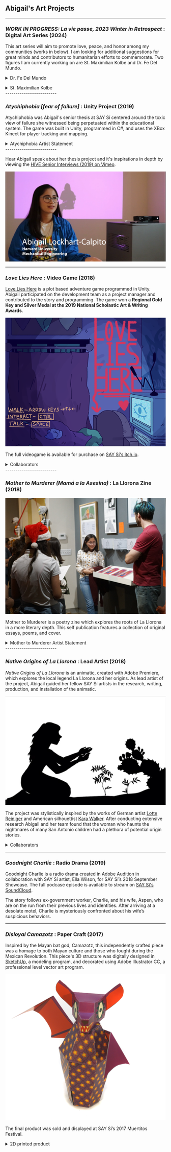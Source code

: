 ## Abigail's Art Projects
-------------------------

### *WORK IN PROGRESS: La vie passe, 2023 Winter in Retrospect* : Digital Art Series (2024)
This art series will aim to promote love, peace, and honor among my communities (works in below). I am looking for additional suggestions for great minds and contributors to humanitarian efforts to commemorate. Two figures I am currently working on are St. Maximilian Kolbe and Dr. Fe Del Mundo. 


<details><summary>Dr. Fe Del Mundo</summary></summary>
<p>
<p>
</p>	
Dr. Fe Del Mundo, a Filipina pediatrician who is known for her kindness and tremendous contributions to medical communities in Boston, MA at the Boston Children's Hospital, at Harvard Medical School, and in Quezon City at the Philippine Children's Medical Center- just to name a few. She is also the doctor that the Fe Del Mundo Medical Center is named after.
I learned more of Fe Del Mundo this past semester under the teaching of Lady Aileen Orsal during her Intro to Filipino language class at Harvard University. 

Scholars at the Countway Library, associated with the Harvard Center for the History of Medicine, the Medical School, and the Harvard T.H. Chan School of Public Health, have written and explored her involvements at Harvard. Read more about her history at Harvard here: https://lnkd.in/eCcq3KNR.
</p>
</details>
<p>
</p>
<details><summary>St. Maximilian Kolbe</summary>
<p>
<p>
</p>	
St. Maximilian Kolbe was a Polish Catholic priest who was martyred during World War II. He was well known for his theological writings and letters in his youth. In his later years, St. Maximilian Kolbe was outspoken against the Nazi regime. Subsequently, his writings led him to being arrested and he was martyred at Auschwitz concentration camp, in Oświęcim, Poland when he took the place of a fellow prisoner who had a wife and child. He is honored at by catholics internationally for his significant literary contributions to the Church and his bravery at the end of his life. 
I learned of him during my education at a Catholic School I attended middle through high school under the Archdiocese of San Antonio.
</p>
</details>
-------------------------



### *Atychiphobia [fear of failure]* : Unity Project (2019)

Atychiphobia was Abigail's senior thesis at SAY Sí centered around the toxic view of failure she witnessed being perpetuated within the educational system. The game was built in Unity, programmed in C#, and uses the XBox Kinect for player tracking and mapping.

<details><summary>Atychiphobia Artist Statement</summary>
<p>
<p>
</p>	
Atychiphobia [fear of failure] is based on the struggles I have experienced with the educational system. The expectations enforced by myself, my loved ones, and my community manifested themselves in intense dread in the face of failure or academic tribulations.
	The experience guides the player through thoughts and surreal imagery that embody emotions that feel bigger than the player themselves. Atychiphobia simulates brought about by crushing academic pressure. I hope that the application of these elements and digital environment in this piece will provoke the player and give them an abstract, empathetic look into the mind of a student in today’s educational system. 
	The fear of failure is something I see being perpetuated in today’s classrooms. I have grappled with the fear of failure throughout my academic career, not because of the subject matter of my learning but by the delivery and current structures of the educational system. The toxic mindsets are fed to the students of my generation.  By learning how to work and adapt to the current collegiate institution, I have managed to find my own path to success. Not all students, however, can tame the fear of failure enough to be able to find a future for themselves in academia. 
	
</p>
</details>
-------------------------

Hear Abigail speak about her thesis project and it's inspirations in depth by viewing the [HIVE Senior Interviews (2019) on Vimeo](https://vimeo.com/366819623).

![interview img](https://github.com/abical/abical.github.io/blob/master/p%20image/say%20si%20interview%20screencap.PNG?raw=true)

-------------------------

### *Love Lies Here* : Video Game (2018)

[Love Lies Here](https://say-si.itch.io/love-lies-here) is a plot based adventure game programmed in Unity. Abigail participated on the development team as a project manager and contributed to the story and programming. The game won a **Regional Gold Key and Silver Medal at the 2019 National Scholastic Art & Writing Awards**.

![Love Lies Here Thumbnail](https://github.com/abical/abical.github.io/blob/master/p%20image/love%20lies%20here%20menu.png?raw=true)

The full videogame is available for purchase on [SAY Sí's itch.io](https://say-si.itch.io/).

<details><summary>Collaborators</summary>
<p>
	
Created in collaboration with Lee Ortiz, Sebastian Alvalos, Alyssa Li Herevia, and Ferris Carrillo for SAY Sí’s HIVE New Media 2018 Summer Game Jam. 
	
</p>
</details>
-------------------------
<!---[Lee Ortiz](https://www.instagram.com/eeelbee/?hl=en)--->

### *Mother to Murderer (Mamá a la Asesina)* : La Llorona Zine (2018)

![mother to murderer presentation](https://github.com/abical/abical.github.io/blob/master/p%20image/presenting%20m2m%20resized.jpg?raw=true)

Mother to Murderer is a poetry zine which  explores the roots of La Llorona in a more literary depth. This self publication features a collection of original essays, poems, and cover.

<details><summary>Mother to Murderer Artist Statement</summary>
<p> <br>


In many global cultures, weeping women serve as cautionary legends. Our local weeping legend, La Llorona, like the region of Texas itself, has witnessed the reign of many powers. Amongst the tides of cultural change that have spanned centuries, several homogenous tales have melded together to form the frightening woman we know today. My zine explores the elusive past of La Llorona, a woman who incites fear in the hearts of children, through poetry and a collection of short essays. 
<br>
To capture the possible origins of La Llorona respectfully, I compiled from past projects and current examinations from articles and interviews with locals and historians. Thanks to the joint efforts of myself and my peers, I came to express these findings through a combination of original artistic and historical literature. I wanted Mother to Murderer to gently lead its reader through the various faces that past cultures, such as the Coahuiltecan, Aztecs, and Spanish settlers, have attributed to La Llorona, and how those interpretations reflect the value of women and mothers during those eras of society. Whether it be the reverence of dead mothers or the condemnation of jealousy, La Llorona manifests the societal pondering of the border between life and death or sin and virtue. 
<p>
</p>
<img src= "https://github.com/abical/abical.github.io/blob/master/p%20image/mother%20to%20murderer%20on%20display2.JPG?raw=true">
<p>
</p>
<img src="https://github.com/abical/abical.github.io/blob/master/p%20image/mother%20to%20murderer%20cover.jpg?raw=true">

</p>
</details>
-------------------------

### *Native Origins of La Llorona* : Lead Artist (2018)

*Native Origins of La Llorona* is an animatic, created with Adobe Premiere, which explores the local legend La Llorona and her origins. As lead artist of the project, Abigail guided her fellow SAY Sí artists in the research, writing, production, and installation of the animatic. 

![native origin screen cap](https://github.com/abical/abical.github.io/blob/master/p%20image/native%20origins%20screen%20cap.png?raw=true)

The project was stylistically inspired by the works of German artist [Lotte Reiniger](https://en.wikipedia.org/wiki/Lotte_Reiniger) and American silhouettist [Kara Walker](http://www.karawalkerstudio.com/). After conducting extensive research Abigail and her team found that the woman who haunts the nightmares of many San Antonio children had a plethora of potential origin stories. 

<details><summary>Collaborators</summary>
<p>
Created in collaboration with Nat Lopez Romero, Ava Keel, and Sarah Rodriguez for SAY Sí’s 2018 Story Seldom Told: Omitted Histories Gallery Installation.
</p>
</details>

-------------------------

### *Goodnight Charlie* : Radio Drama (2019)

Goodnight Charlie is a radio drama created in Adobe Audition in collaboration with SAY Sí artist, Ella Wilson, for SAY Sí’s 2018 September Showcase. The full podcase episode is available to stream on [SAY Sí's SoundCloud](https://soundcloud.com/user-430523344/good-night-charlie).

The story follows ex-government worker, Charlie, and his wife, Aspen, who are on the run from their previous lives and identities. After arriving at a desolate motel, Charlie is mysteriously confronted about his wife’s suspicious behaviors. 

-------------------------

### *Disloyal Camazotz* : Paper Craft (2017)

Inspired by the Mayan bat god, Camazotz, this independently crafted piece was a homage to both Mayan culture and those who fought during the Mexican Revolution. This piece's 3D structure was digitally designed in [SketchUp](https://www.sketchup.com/), a modeling program, and decorated using Adobe Illustrator CC, a professional level vector art program. 

![Camatotz img](https://github.com/abical/abical.github.io/blob/master/p%20image/Comatotz%20photo.jpg?raw=true)

The final product was sold and displayed at SAY Sí’s 2017 Muertitos Festival.

<details><summary>2D printed product</summary>
<p>
	<p>
	</p>
<img src="https://github.com/abical/abical.github.io/blob/master/p%20image/Disloyal%20Comatotz%20Product%20Print%20(1).png?raw=true">
	<p>
	</p>
</p>
</details>




